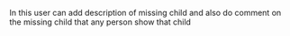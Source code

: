 In this user can add description of missing child and also do comment on the missing child that any person show that child
